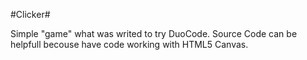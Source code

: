 #Clicker#

Simple "game" what was writed to try DuoCode.
Source Code can be helpfull becouse have code working with HTML5 Canvas.
